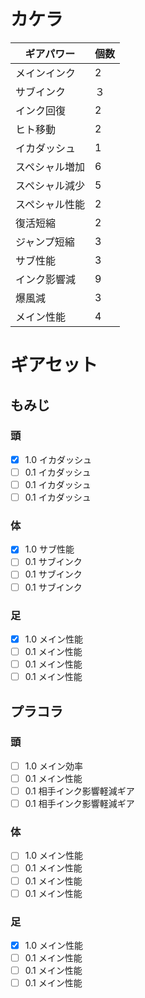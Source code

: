 # カケラ
| ギアパワー | 個数 |
----|----
| メインインク | 2 | 
| サブインク| ３ |
| インク回復 | 2 |  
| ヒト移動 |  2 |
| イカダッシュ | 1 | 
| スペシャル増加 | 6 | 
| スペシャル減少 | 5 | 
| スペシャル性能 | 2 | 
| 復活短縮 | 2 | 
| ジャンプ短縮 | 3 | 
| サブ性能 | 3 | 
| インク影響減 | 9 | 
| 爆風減 | 3 | 
| メイン性能 | 4 | 

# ギアセット
## もみじ
### 頭
- [x] 1.0 イカダッシュ
- [ ] 0.1 イカダッシュ
- [ ] 0.1 イカダッシュ
- [ ] 0.1 イカダッシュ
### 体
- [x] 1.0 サブ性能
- [ ] 0.1 サブインク
- [ ] 0.1 サブインク
- [ ] 0.1 サブインク
### 足
- [x] 1.0 メイン性能
- [ ] 0.1 メイン性能
- [ ] 0.1 メイン性能
- [ ] 0.1 メイン性能

## プラコラ
### 頭
- [ ] 1.0 メイン効率
- [ ] 0.1 メイン性能
- [ ] 0.1 相手インク影響軽減ギア
- [ ] 0.1 相手インク影響軽減ギア
### 体
- [ ] 1.0 メイン性能
- [ ] 0.1 メイン性能
- [ ] 0.1 メイン性能
- [ ] 0.1 メイン性能
### 足
- [x] 1.0 メイン性能
- [ ] 0.1 メイン性能
- [ ] 0.1 メイン性能
- [ ] 0.1 メイン性能

